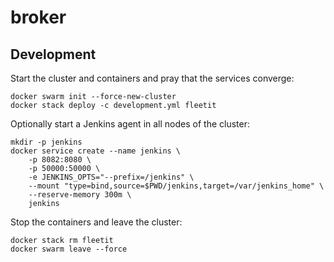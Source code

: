 # broker

## Development

Start the cluster and containers and pray that the services converge:

```
docker swarm init --force-new-cluster
docker stack deploy -c development.yml fleetit
```

Optionally start a Jenkins agent in all nodes of the cluster:

```
mkdir -p jenkins
docker service create --name jenkins \
    -p 8082:8080 \
    -p 50000:50000 \
    -e JENKINS_OPTS="--prefix=/jenkins" \
    --mount "type=bind,source=$PWD/jenkins,target=/var/jenkins_home" \
    --reserve-memory 300m \
    jenkins
```

Stop the containers and leave the cluster:

```
docker stack rm fleetit
docker swarm leave --force
```

